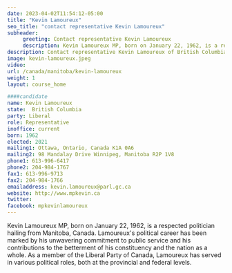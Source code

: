 ```yaml
---
date: 2023-04-02T11:54:12-05:00
title: "Kevin Lamoureux"
seo_title: "contact representative Kevin Lamoureux"
subheader:
     greeting: Contact representative Kevin Lamoureux
     description: Kevin Lamoureux MP, born on January 22, 1962, is a respected politician hailing from Manitoba, Canada. Lamoureux's political career has been marked by his unwavering commitment to public service and his contributions to the betterment of his constituency and the nation as a whole. As a member of the Liberal Party of Canada, Lamoureux has served in various political roles, both at the provincial and federal levels.
description: Contact representative Kevin Lamoureux of British Columbia. Contact information for Kevin Lamoureux includes email address, phone number, and mailing address.
image: kevin-lamoureux.jpeg
video:
url: /canada/manitoba/kevin-lamoureux
weight: 1
layout: course_home

####candidate
name: Kevin Lamoureux
state:	British Columbia
party: Liberal
role: Representative
inoffice: current
born: 1962
elected: 2021
mailing1: Ottawa, Ontario, Canada K1A 0A6
mailing2: 98 Mandalay Drive Winnipeg, Manitoba R2P 1V8
phone1: 613-996-6417
phone2: 204-984-1767
fax1: 613-996-9713
fax2: 204-984-1766
emailaddress: kevin.lamoureux@parl.gc.ca
website: http://www.mpkevin.ca
twitter:
facebook: mpkevinlamoureux
---
```


Kevin Lamoureux MP, born on January 22, 1962, is a respected politician hailing from Manitoba, Canada. Lamoureux's political career has been marked by his unwavering commitment to public service and his contributions to the betterment of his constituency and the nation as a whole. As a member of the Liberal Party of Canada, Lamoureux has served in various political roles, both at the provincial and federal levels.

